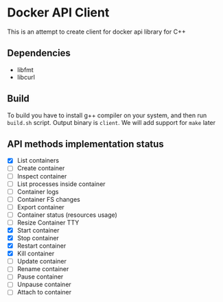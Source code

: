# Docker API Client 
This is an attempt to create client for docker api library for C++

## Dependencies
- libfmt
- libcurl

## Build
To build you have to install g++ compiler on your system, and then run `build.sh` script. Output binary is `client`. We will add support for `make` later

## API methods implementation status
- [x] List containers
- [ ] Create container
- [ ] Inspect container
- [ ] List processes inside container
- [ ] Container logs
- [ ] Container FS changes
- [ ] Export container
- [ ] Container status (resources usage)
- [ ] Resize Container TTY
- [x] Start container
- [x] Stop container
- [x] Restart container
- [x] Kill container
- [ ] Update container
- [ ] Rename container
- [ ] Pause container
- [ ] Unpause container
- [ ] Attach to container
